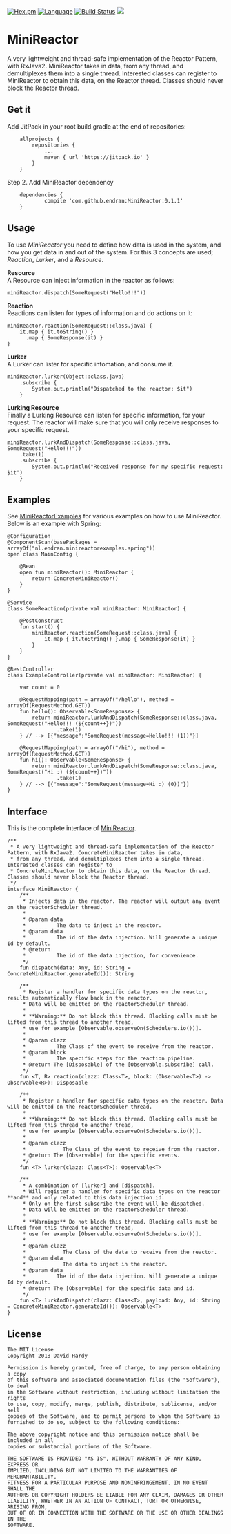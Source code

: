 [![Hex.pm](https://img.shields.io/hexpm/l/plug.svg)](http://www.apache.org/licenses/LICENSE-2.0)
[![Language](https://img.shields.io/badge/language-kotlin-yellowgreen.svg)](https://www.google.nl/search?q=kotlin)
[![Build Status](https://travis-ci.org/Endran/MiniReactor.svg?branch=master)](https://travis-ci.org/Endran/MiniReactor)
[![](https://jitpack.io/v/endran/MiniReactor.svg)](https://jitpack.io/#endran/MiniReactor)
# MiniReactor

A very lightweight and thread-safe implementation of the Reactor Pattern, with RxJava2.
MiniReactor takes in data, from any thread, and demultiplexes them into a single thread.
Interested classes can register to MiniReactor to obtain this data, on the Reactor thread.
Classes should never block the Reactor thread.

## Get it

Add JitPack in your root build.gradle at the end of repositories:

```
	allprojects {
		repositories {
			...
			maven { url 'https://jitpack.io' }
		}
	}
```

Step 2. Add MiniReactor dependency

```
	dependencies {
	        compile 'com.github.endran:MiniReactor:0.1.1'
	}
```

## Usage

To use *MiniReactor* you need to define how data is used in the system,
and how you get data in and out of the system. For this 3 concepts are used;
_Reaction_, _Lurker_, and a _Resource_.

**Resource**<br>
A Resource can inject information in the reactor as follows:
```
miniReactor.dispatch(SomeRequest("Hello!!!"))
```

**Reaction**<br>
Reactions can listen for types of information and do actions on it:
```
miniReactor.reaction(SomeRequest::class.java) {
    it.map { it.toString() }
      .map { SomeResponse(it) }
}
```

**Lurker**<br>
A Lurker can lister for specific infomation, and consume it.
```
miniReactor.lurker(Object::class.java)
    .subscribe {
        System.out.println("Dispatched to the reactor: $it")
    }
```

**Lurking Resource**<br>
Finally a Lurking Resource can listen for specific information, for your request.
The reactor will make sure that you will only receive responses to your specific request.
```
miniReactor.lurkAndDispatch(SomeResponse::class.java, SomeRequest("Hello!!!"))
    .take(1)
    .subscribe {
        System.out.println("Received response for my specific request: $it")
    }
```

## Examples

See [MiniReactorExamples](https://github.com/Endran/MiniReactorExamples) for various examples on how to use MiniReactor. Below is an example with Spring:

```
@Configuration
@ComponentScan(basePackages = arrayOf("nl.endran.minireactorexamples.spring"))
open class MainConfig {

    @Bean
    open fun miniReactor(): MiniReactor {
        return ConcreteMiniReactor()
    }
}

@Service
class SomeReaction(private val miniReactor: MiniReactor) {

    @PostConstruct
    fun start() {
        miniReactor.reaction(SomeRequest::class.java) {
            it.map { it.toString() }.map { SomeResponse(it) }
        }
    }
}

@RestController
class ExampleController(private val miniReactor: MiniReactor) {

    var count = 0

    @RequestMapping(path = arrayOf("/hello"), method = arrayOf(RequestMethod.GET))
    fun hello(): Observable<SomeResponse> {
        return miniReactor.lurkAndDispatch(SomeResponse::class.java, SomeRequest("Hello!!! (${count++})"))
                .take(1)
    } // --> [{"message":"SomeRequest(message=Hello!!! (1))"}]

    @RequestMapping(path = arrayOf("/hi"), method = arrayOf(RequestMethod.GET))
    fun hi(): Observable<SomeResponse> {
        return miniReactor.lurkAndDispatch(SomeResponse::class.java, SomeRequest("Hi :) (${count++})"))
                .take(1)
    } // --> [{"message":"SomeRequest(message=Hi :) (0))"}]
}
```


## Interface

This is the complete interface of [MiniReactor](https://github.com/Endran/MiniReactor/blob/develop/minireactor/src/main/kotlin/nl/endran/minireactor/MiniReactor.kt).

```
/**
 * A very lightweight and thread-safe implementation of the Reactor Pattern, with RxJava2. ConcreteMiniReactor takes in data,
 * from any thread, and demultiplexes them into a single thread. Interested classes can register to
 * ConcreteMiniReactor to obtain this data, on the Reactor thread. Classes should never block the Reactor thread.
 */
interface MiniReactor {
    /**
     * Injects data in the reactor. The reactor will output any event on the reactorScheduler thread.
     *
     * @param data
     *          The data to inject in the reactor.
     * @param data
     *          The id of the data injection. Will generate a unique Id by default.
     * @return
     *          The id of the data injection, for convenience.
     */
    fun dispatch(data: Any, id: String = ConcreteMiniReactor.generateId()): String

    /**
     * Register a handler for specific data types on the reactor, results automatically flow back in the reactor.
     * Data will be emitted on the reactorScheduler thread.
     *
     * **Warning:** Do not block this thread. Blocking calls must be lifted from this thread to another tread,
     * use for example [Observable.observeOn(Schedulers.io())].
     *
     * @param clazz
     *          The Class of the event to receive from the reactor.
     * @param block
     *          The specific steps for the reaction pipeline.
     * @return The [Disposable] of the [Observable.subscribe] call.
     */
    fun <T, R> reaction(clazz: Class<T>, block: (Observable<T>) -> Observable<R>): Disposable

    /**
     * Register a handler for specific data types on the reactor. Data will be emitted on the reactorScheduler thread.
     *
     * **Warning:** Do not block this thread. Blocking calls must be lifted from this thread to another tread,
     * use for example [Observable.observeOn(Schedulers.io())].
     *
     * @param clazz
     *            The Class of the event to receive from the reactor.
     * @return The [Observable] for the specific events.
     */
    fun <T> lurker(clazz: Class<T>): Observable<T>

    /**
     * A combination of [lurker] and [dispatch].
     * Will register a handler for specific data types on the reactor **and** and only related to this data injection id.
     * Only on the first subscribe the event will be dispatched.
     * Data will be emitted on the reactorScheduler thread.
     *
     * **Warning:** Do not block this thread. Blocking calls must be lifted from this thread to another tread,
     * use for example [Observable.observeOn(Schedulers.io())].
     *
     * @param clazz
     *            The Class of the data to receive from the reactor.
     * @param data
     *            The data to inject in the reactor.
     * @param data
     *          The id of the data injection. Will generate a unique Id by default.
     * @return The [Observable] for the specific data and id.
     */
    fun <T> lurkAndDispatch(clazz: Class<T>, payload: Any, id: String = ConcreteMiniReactor.generateId()): Observable<T>
}
```

## License

```
The MIT License
Copyright 2018 David Hardy

Permission is hereby granted, free of charge, to any person obtaining a copy
of this software and associated documentation files (the "Software"), to deal
in the Software without restriction, including without limitation the rights
to use, copy, modify, merge, publish, distribute, sublicense, and/or sell
copies of the Software, and to permit persons to whom the Software is
furnished to do so, subject to the following conditions:

The above copyright notice and this permission notice shall be included in all
copies or substantial portions of the Software.

THE SOFTWARE IS PROVIDED "AS IS", WITHOUT WARRANTY OF ANY KIND, EXPRESS OR
IMPLIED, INCLUDING BUT NOT LIMITED TO THE WARRANTIES OF MERCHANTABILITY,
FITNESS FOR A PARTICULAR PURPOSE AND NONINFRINGEMENT. IN NO EVENT SHALL THE
AUTHORS OR COPYRIGHT HOLDERS BE LIABLE FOR ANY CLAIM, DAMAGES OR OTHER
LIABILITY, WHETHER IN AN ACTION OF CONTRACT, TORT OR OTHERWISE, ARISING FROM,
OUT OF OR IN CONNECTION WITH THE SOFTWARE OR THE USE OR OTHER DEALINGS IN THE
SOFTWARE.
```
